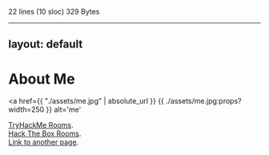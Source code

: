 22 lines (10 sloc)  329 Bytes

---
layout: default
---

# About Me

<a 
  href={{ "./assets/me.jpg" | absolute_url }} 
  {{ ./assets/me.jpg:props?width=250 }} 
  alt='me'
>


[TryHackMe Rooms](./TryHackMe.html).                
[Hack The Box Rooms](./hackthebox.html).    
[Link to another page](./another-page.html).


